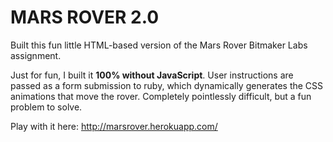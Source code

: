 MARS ROVER 2.0
=========

Built this fun little HTML-based version of the Mars Rover Bitmaker Labs assignment.

Just for fun, I built it <strong>100% without JavaScript</strong>. User instructions are passed as a form submission to ruby, which dynamically generates the CSS animations that move the rover. Completely pointlessly difficult, but a fun problem to solve.

Play with it here: http://marsrover.herokuapp.com/